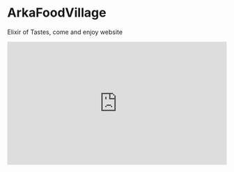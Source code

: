 # ArkaFoodVillage
Elixir of Tastes, come and enjoy website

  <div style="position: relative; padding-bottom: 56.25%; height: 0;"><iframe src="https://fluvid.com/videos/detail/KYROqTqwdduaMZn1A/embed" frameborder="0" webkitallowfullscreen mozallowfullscreen allowfullscreen style="position: absolute; top: 0; left: 0; width: 100%; height: 100%;"></iframe></div>
 
